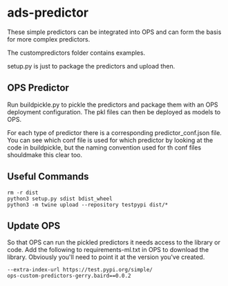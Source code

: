 # ads-predictor

These simple predictors can be integrated into OPS and can form the basis for more complex predictors.

The custompredictors folder contains examples. 

setup.py is just to package the predictors and upload then.

## OPS Predictor
Run buildpickle.py to pickle the predictors and package them with an OPS deployment configuration. The pkl files can then be deployed as models to OPS.

For each type of predictor there is a corresponding predictor_conf.json file. You can see which conf file is used for which predictor by looking at the code in buildpickle, but the naming convention used for th conf files shouldmake this clear too.


## Useful Commands

```
rm -r dist
python3 setup.py sdist bdist_wheel
python3 -m twine upload --repository testpypi dist/*
```

## Update OPS
So that OPS can run the pickled predictors it needs access to the library or code. Add the following to requirements-ml.txt in OPS to download the library. Obviously you'll need to point it at the version you've created.

```
--extra-index-url https://test.pypi.org/simple/
ops-custom-predictors-gerry.baird==0.0.2
```
